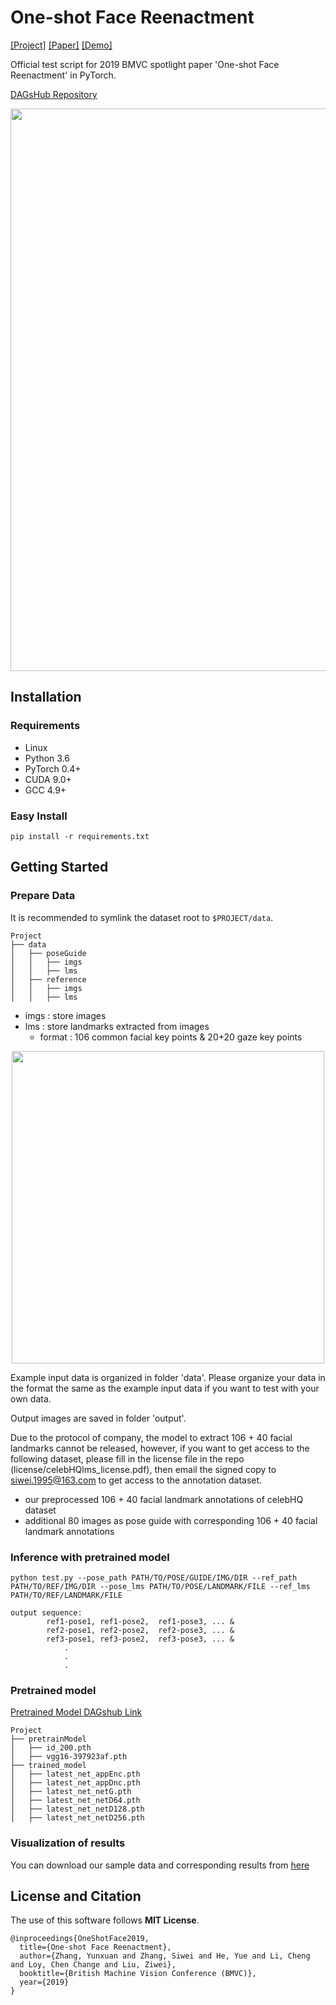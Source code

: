 # One-shot Face Reenactment

[[Project]](https://wywu.github.io/projects/ReenactGAN/OneShotReenact.html) [[Paper]](https://arxiv.org/abs/1908.03251) [[Demo]](https://www.youtube.com/watch?v=FE-D6wh11_A)  

Official test script for 2019 BMVC spotlight paper 'One-shot Face Reenactment' in PyTorch.

[DAGsHub Repository](https://dagshub.com/Bharat-mtr/One_Shot_Face_Reenactment)

<img src="https://dagshub.com/Bharat-mtr/One_Shot_Face_Reenactment/raw/master/pics/main.png" width = 900 align=middle>

## Installation

### Requirements
- Linux
- Python 3.6
- PyTorch 0.4+
- CUDA 9.0+
- GCC 4.9+

### Easy Install
```shell
pip install -r requirements.txt
```

## Getting Started

### Prepare Data
It is recommended to symlink the dataset root to `$PROJECT/data`.
```shell
Project
├── data
│   ├── poseGuide
│   │   ├── imgs
│   │   ├── lms
│   ├── reference
│   │   ├── imgs
│   │   ├── lms
```
- imgs : store images
- lms : store landmarks extracted from images
	- format : 106 common facial key points & 20+20 gaze key points
	
<div align="center"><img src="https://github.com/bj80heyue/Learning_One_Shot_Face_Reenactment/blob/master/pics/lms.png" width = 500></div>

Example input data is organized in folder 'data'. Please organize your data in the format the same as the example input data if you want to test with your own data. 

Output images are saved in folder 'output'.

Due to the protocol of company, the model to extract 106 + 40 facial landmarks cannot be released, however, if you want to get access to the following dataset, please fill in the license file in the repo (license/celebHQlms_license.pdf), then email the signed copy to siwei.1995@163.com to get access to the annotation dataset. 
- our preprocessed 106 + 40 facial landmark annotations of celebHQ dataset
- additional 80 images as pose guide with corresponding 106 + 40 facial landmark annotations


### Inference with pretrained model
```
python test.py --pose_path PATH/TO/POSE/GUIDE/IMG/DIR --ref_path PATH/TO/REF/IMG/DIR --pose_lms PATH/TO/POSE/LANDMARK/FILE --ref_lms PATH/TO/REF/LANDMARK/FILE
```

```
output sequence: 
		ref1-pose1, ref1-pose2,  ref1-pose3, ... &
		ref2-pose1, ref2-pose2,  ref2-pose3, ... &
		ref3-pose1, ref3-pose2,  ref3-pose3, ... &
		    .				
		    .				
		    .					
```

### Pretrained model
[Pretrained Model DAGshub Link](https://dagshub.com/Bharat-mtr/One_Shot_Face_Reenactment/src/master/model_weights/LOFR_models) 
```shell
Project
├── pretrainModel
│   ├── id_200.pth
│   ├── vgg16-397923af.pth
├── trained_model
│   ├── latest_net_appEnc.pth
│   ├── latest_net_appDnc.pth
│   ├── latest_net_netG.pth
│   ├── latest_net_netD64.pth
│   ├── latest_net_netD128.pth
│   ├── latest_net_netD256.pth
```

### Visualization of results
You can download our sample data and corresponding results from [here](https://dagshub.com/Bharat-mtr/One_Shot_Face_Reenactment/src/master/sample_images/LOFR%20synthetic%20images)

## License and Citation
The use of this software follows **MIT License**.
```
@inproceedings{OneShotFace2019,
  title={One-shot Face Reenactment},
  author={Zhang, Yunxuan and Zhang, Siwei and He, Yue and Li, Cheng and Loy, Chen Change and Liu, Ziwei},
  booktitle={British Machine Vision Conference (BMVC)},
  year={2019}
}
```
